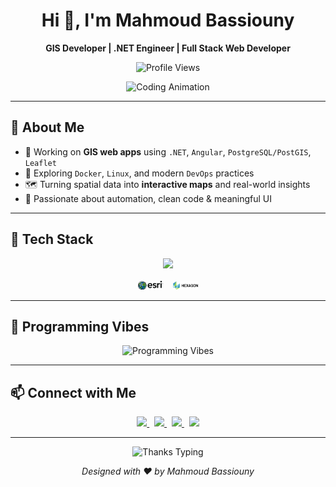 <h1 align="center">Hi 👋, I'm Mahmoud Bassiouny</h1>

<p align="center">
  <strong>GIS Developer | .NET Engineer | Full Stack Web Developer</strong>
</p>

<p align="center">
  <img src="https://komarev.com/ghpvc/?username=MahmoudBassiounii&label=Profile%20views&color=0e75b6&style=flat" alt="Profile Views" />
</p>

<p align="center">
  <img src="https://raw.githubusercontent.com/MahmoudBassiounii/MahmoudBassiounii/main/assets/animated-coding.gif" alt="Coding Animation" width="400"/>
</p>

---

## 🧠 About Me

- 🔭 Working on **GIS web apps** using `.NET`, `Angular`, `PostgreSQL/PostGIS`, `Leaflet`
- 🌱 Exploring `Docker`, `Linux`, and modern `DevOps` practices
- 🗺️ Turning spatial data into **interactive maps** and real-world insights
- 🎯 Passionate about automation, clean code & meaningful UI

---

## 🚀 Tech Stack

<p align="center">
  <img src="https://skillicons.dev/icons?i=csharp,dotnet,bash,postgresql,mysql,mssql,html,css,sass,js,angular,react,tailwind,bootstrap,leaflet,docker,linux,vscode,visualstudio,github,ubuntu" />
  <br/><br/>
  <!-- Custom GIS Logos -->
  <img src="https://github.com/MahmoudBassiounii/MahmoudBassiounii/blob/main/assets/esri-seeklogo.png?raw=true" alt="ESRI" width="40" />
  &nbsp;&nbsp;
  <img src="https://github.com/MahmoudBassiounii/MahmoudBassiounii/blob/main/assets/HexgonLogo.png?raw=true" alt="Hexagon" width="40" />
</p>

---

## 📸 Programming Vibes

<p align="center">
  <img src="https://cdn.dribbble.com/users/1162077/screenshots/3848914/programmer.gif" alt="Programming Vibes" width="400"/>
</p>

---

## 📫 Connect with Me

<p align="center">
  <a href="https://www.linkedin.com/in/mahmoud-bassiounii-3a6634193" target="_blank">
    <img src="https://img.shields.io/badge/-LinkedIn-blue?style=for-the-badge&logo=linkedin" />
  </a>
  &nbsp;
  <a href="https://www.facebook.com/mahmoud.Ayman.basiounii.455555" target="_blank">
    <img src="https://img.shields.io/badge/-Facebook-1877F2?style=for-the-badge&logo=facebook&logoColor=white" />
  </a>
  &nbsp;
  <a href="https://wa.me/201151812095" target="_blank">
    <img src="https://img.shields.io/badge/-WhatsApp-25D366?style=for-the-badge&logo=whatsapp&logoColor=white" />
  </a>
  &nbsp;
  <a href="mailto:mahmoudbassiouny22@gmail.com">
    <img src="https://img.shields.io/badge/-Gmail-D14836?style=for-the-badge&logo=gmail&logoColor=white" />
  </a>
</p>

---

<p align="center">
  <img 
    src="https://readme-typing-svg.herokuapp.com?font=Fira+Code&size=22&duration=2000&pause=1000&color=F75C7E&center=true&vCenter=true&multiline=true&width=600&lines=Thanks+for+visiting!+🌟;Keep+coding+and+stay+awesome+🚀;" 
    alt="Thanks Typing" 
    style="height: 80px;"
  />
</p>

<p align="center"><i>Designed with ❤️ by Mahmoud Bassiouny</i></p>
